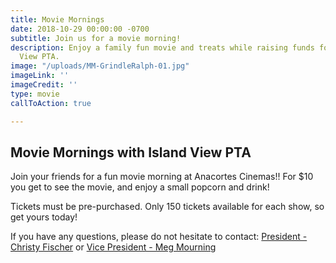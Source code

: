 ```yaml
---
title: Movie Mornings
date: 2018-10-29 00:00:00 -0700
subtitle: Join us for a movie morning!
description: Enjoy a family fun movie and treats while raising funds for the Island
  View PTA.
image: "/uploads/MM-GrindleRalph-01.jpg"
imageLink: ''
imageCredit: ''
type: movie
callToAction: true

---
```

## Movie Mornings with Island View PTA

Join your friends for a fun movie morning at Anacortes Cinemas!! For $10 you get to see the movie, and enjoy a small popcorn and drink!

Tickets must be pre-purchased. Only 150 tickets available for each show, so get yours today!

If you have any questions, please do not hesitate to contact: [President - Christy Fischer](mailto:president@islandviewpta.org) or [Vice President - Meg Mourning](mailto:vicepresident@islandviewpta.org)